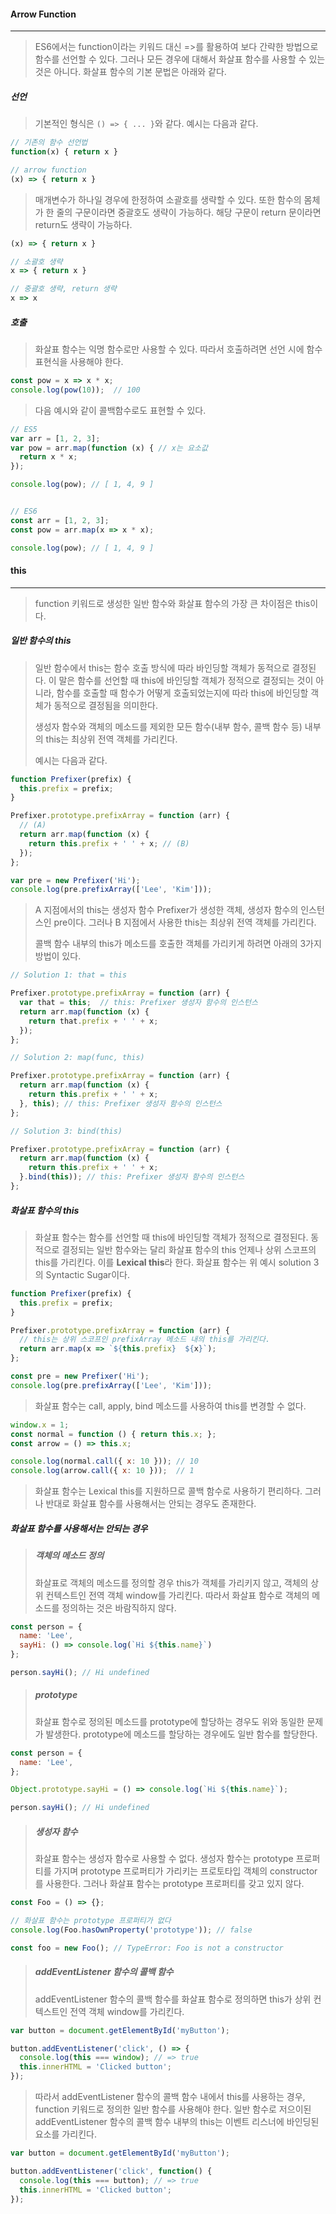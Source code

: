 #### Arrow Function

------

> ES6에서는 function이라는 키워드 대신 =>를 활용하여 보다 간략한 방법으로 함수를 선언할 수 있다. 그러나 모든 경우에 대해서 화살표 함수를 사용할 수 있는 것은 아니다. 화살표 함수의 기본 문법은 아래와 같다.



##### 선언

> 기본적인 형식은 `() => { ... }`와 같다. 예시는 다음과 같다.

```js
// 기존의 함수 선언법
function(x) { return x }

// arrow function
(x) => { return x }
```

> 매개변수가 하나일 경우에 한정하여 소괄호를 생략할 수 있다. 또한 함수의 몸체가 한 줄의 구문이라면 중괄호도 생략이 가능하다. 해당 구문이 return 문이라면 return도 생략이 가능하다.

```js
(x) => { return x }

// 소괄호 생략
x => { return x }

// 중괄호 생략, return 생략
x => x
```



##### 호출

> 화살표 함수는 익명 함수로만 사용할 수 있다. 따라서 호출하려면 선언 시에 함수 표현식을 사용해야 한다.

```js
const pow = x => x * x;
console.log(pow(10));  // 100
```

> 다음 예시와 같이 콜백함수로도 표현할 수 있다.

```js
// ES5
var arr = [1, 2, 3];
var pow = arr.map(function (x) { // x는 요소값
  return x * x;
});

console.log(pow); // [ 1, 4, 9 ]


// ES6
const arr = [1, 2, 3];
const pow = arr.map(x => x * x);

console.log(pow); // [ 1, 4, 9 ]
```





#### this

------

> function 키워드로 생성한 일반 함수와 화살표 함수의 가장 큰 차이점은 this이다. 



##### 일반 함수의 this

> 일반 함수에서 this는 함수 호출 방식에 따라 바인딩할 객체가 동적으로 결정된다. 이 말은 함수를 선언할 때 this에 바인딩할 객체가 정적으로 결정되는 것이 아니라, 함수를 호출할 때 함수가 어떻게 호출되었는지에 따라 this에 바인딩할 객체가 동적으로 결정됨을 의미한다.
>
> 생성자 함수와 객체의 메소드를 제외한 모든 함수(내부 함수, 콜백 함수 등) 내부의 this는 최상위 전역 객체를 가리킨다.
>
> 예시는 다음과 같다.

```js
function Prefixer(prefix) {
  this.prefix = prefix;
}

Prefixer.prototype.prefixArray = function (arr) {
  // (A)
  return arr.map(function (x) {
    return this.prefix + ' ' + x; // (B)
  });
};

var pre = new Prefixer('Hi');
console.log(pre.prefixArray(['Lee', 'Kim']));
```

> A 지점에서의 this는 생성자 함수 Prefixer가 생성한 객체, 생성자 함수의 인스턴스인 pre이다. 그러나 B 지점에서 사용한 this는 최상위 전역 객체를 가리킨다. 
>
> 콜백 함수 내부의 this가 메소드를 호출한 객체를 가리키게 하려면 아래의 3가지 방법이 있다.

```js
// Solution 1: that = this

Prefixer.prototype.prefixArray = function (arr) {
  var that = this;  // this: Prefixer 생성자 함수의 인스턴스
  return arr.map(function (x) {
    return that.prefix + ' ' + x;
  });
};
```

```js
// Solution 2: map(func, this)

Prefixer.prototype.prefixArray = function (arr) {
  return arr.map(function (x) {
    return this.prefix + ' ' + x;
  }, this); // this: Prefixer 생성자 함수의 인스턴스
};
```

```js
// Solution 3: bind(this)

Prefixer.prototype.prefixArray = function (arr) {
  return arr.map(function (x) {
    return this.prefix + ' ' + x;
  }.bind(this)); // this: Prefixer 생성자 함수의 인스턴스
};
```



##### 화살표 함수의 this

> 화살표 함수는 함수를 선언할 때 this에 바인딩할 객체가 정적으로 결정된다. 동적으로 결정되는 일반 함수와는 달리 화살표 함수의 this 언제나 상위 스코프의 this를 가리킨다. 이를 **Lexical this**라 한다. 화살표 함수는 위 예시 solution 3의 Syntactic Sugar이다.

```js
function Prefixer(prefix) {
  this.prefix = prefix;
}

Prefixer.prototype.prefixArray = function (arr) {
  // this는 상위 스코프인 prefixArray 메소드 내의 this를 가리킨다.
  return arr.map(x => `${this.prefix}  ${x}`);
};

const pre = new Prefixer('Hi');
console.log(pre.prefixArray(['Lee', 'Kim']));
```

> 화살표 함수는 call, apply, bind 메소드를 사용하여 this를 변경할 수 없다.

```js
window.x = 1;
const normal = function () { return this.x; };
const arrow = () => this.x;

console.log(normal.call({ x: 10 })); // 10
console.log(arrow.call({ x: 10 }));  // 1
```

> 화살표 함수는 Lexical this를 지원하므로 콜백 함수로 사용하기 편리하다. 그러나 반대로 화살표 함수를 사용해서는 안되는 경우도 존재한다.



##### 화살표 함수를 사용해서는 안되는 경우

> ##### 객체의 메소드 정의
>
> 화살표로 객체의 메소드를 정의할 경우 this가 객체를 가리키지 않고, 객체의 상위 컨텍스트인 전역 객체 window를 가리킨다. 따라서 화살표 함수로 객체의 메소드를 정의하는 것은 바람직하지 않다.

```js
const person = {
  name: 'Lee',
  sayHi: () => console.log(`Hi ${this.name}`) 
};

person.sayHi(); // Hi undefined
```

> ##### prototype
>
> 화살표 함수로 정의된 메소드를 prototype에 할당하는 경우도 위와 동일한 문제가 발생한다. prototype에 메소드를 할당하는 경우에도 일반 함수를 할당한다.

```js
const person = {
  name: 'Lee',
};

Object.prototype.sayHi = () => console.log(`Hi ${this.name}`);

person.sayHi(); // Hi undefined
```

> ##### 생성자 함수
>
> 화살표 함수는 생성자 함수로 사용할 수 없다. 생성자 함수는 prototype 프로퍼티를 가지며 prototype 프로퍼티가 가리키는 프로토타입 객체의 constructor를 사용한다. 그러나 화살표 함수는 prototype 프로퍼티를 갖고 있지 않다.

```js
const Foo = () => {};

// 화살표 함수는 prototype 프로퍼티가 없다
console.log(Foo.hasOwnProperty('prototype')); // false

const foo = new Foo(); // TypeError: Foo is not a constructor
```

> ##### addEventListener 함수의 콜백 함수
>
> addEventListener 함수의 콜백 함수를 화살표 함수로 정의하면 this가 상위 컨텍스트인 전역 객체 window를 가리킨다.

```js
var button = document.getElementById('myButton');

button.addEventListener('click', () => {
  console.log(this === window); // => true
  this.innerHTML = 'Clicked button';
});
```

> 따라서 addEventListener 함수의 콜백 함수 내에서 this를 사용하는 경우, function 키워드로 정의한 일반 함수를 사용해야 한다. 일반 함수로 저으이된 addEventListener 함수의 콜백 함수 내부의 this는 이벤트 리스너에 바인딩된 요소를 가리킨다.

```js
var button = document.getElementById('myButton');

button.addEventListener('click', function() {
  console.log(this === button); // => true
  this.innerHTML = 'Clicked button';
});
```

